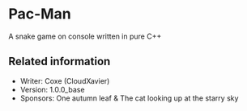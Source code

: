 # Pac-Man
A snake game on console written in pure C++

## Related information
+ Writer: Coxe (CloudXavier)
+ Version: 1.0.0_base
+ Sponsors: One autumn leaf & The cat looking up at the starry sky
